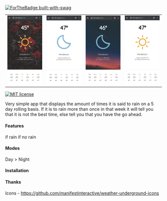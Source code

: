 [![ForTheBadge built-with-swag](http://ForTheBadge.com/images/badges/built-with-swag.svg)](https://GitHub.com/sapiobeasley/)

|   |   |   |   |
|---|---|---|---|
|  ![BG Day](/src/assets/bg-day.png) | ![white night](/src/assets/white-night.png)  |  ![BG Night](/src/assets/bg-night.png) | ![white day](/src/assets/white-day.png)  |

[![MIT license](https://img.shields.io/badge/License-MIT-blue.svg)](https://lbesson.mit-license.org/)

Very simple app that displays the amount of times it is said to rain on a 5 day rolling basis. If it is to rain more than once in that week it will tell you that it is not the best time, else tell you that you have the go ahead.

#### Features
if rain 
if no rain

#### Modes
Day > Night

#### Installation

#### Thanks
Icons - https://github.com/manifestinteractive/weather-underground-icons
